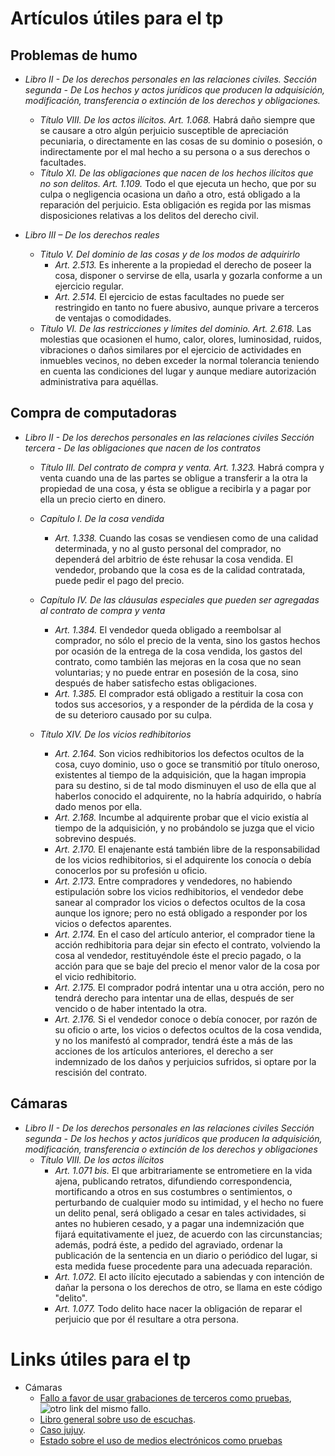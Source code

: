 # Artículos útiles para el tp

## Problemas de humo

* *Libro II - De los derechos personales en las relaciones civiles.
Sección segunda - De Los hechos y actos jurídicos que producen la adquisición, modificación, transferencia o extinción de los derechos y obligaciones.*
    * *Título VIII. De los actos ilícitos. Art. 1.068.* Habrá daño siempre que se causare a otro algún perjuicio susceptible de apreciación pecuniaria, o directamente en las cosas de su dominio o posesión, o indirectamente por el mal hecho a su persona o a sus derechos o facultades.
    * *Título XI. De las obligaciones que nacen de los hechos ilícitos que no son delitos. Art. 1.109.* Todo el que ejecuta un hecho, que por su culpa o negligencia ocasiona un daño a otro, está obligado a la reparación del perjuicio. Esta obligación es regida por las mismas disposiciones relativas a los delitos del derecho civil.
    
* *Libro III – De los derechos reales*
    * *Titulo V. Del dominio de las cosas y de los modos de adquirirlo* 
        * *Art. 2.513.* Es inherente a la propiedad el derecho de poseer la cosa, disponer o servirse de ella, usarla y gozarla conforme a un ejercicio regular.
        * *Art. 2.514.* El ejercicio de estas facultades no puede ser restringido en tanto no fuere abusivo, aunque privare a terceros de ventajas o comodidades.
    * *Título VI. De las restricciones y límites del dominio. Art. 2.618.* Las molestias que ocasionen el humo, calor, olores, luminosidad, ruidos, vibraciones o daños similares por el ejercicio de actividades en inmuebles vecinos, no deben exceder la normal tolerancia teniendo en cuenta las condiciones del lugar y aunque mediare autorización administrativa para aquéllas.

## Compra de computadoras

* *Libro II - De los derechos personales en las relaciones civiles
Sección tercera - De las obligaciones que nacen de los contratos*
    * *Título III. Del contrato de compra y venta. Art. 1.323.* Habrá compra y venta cuando una de las partes se obligue a transferir a la otra la propiedad de una cosa, y ésta se obligue a recibirla y a pagar por ella un precio cierto en dinero.
    
    * *Capítulo I. De la cosa vendida*
        * *Art. 1.338.* Cuando las cosas se vendiesen como de una calidad determinada, y no al gusto personal del comprador, no dependerá del arbitrio de éste rehusar la cosa vendida. El vendedor, probando que la cosa es de la calidad contratada, puede pedir el pago del precio.

    * *Capítulo IV. De las cláusulas especiales que pueden ser agregadas al contrato de compra y venta*
        * *Art. 1.384.* El vendedor queda obligado a reembolsar al comprador, no sólo el precio de la venta, sino los gastos hechos por ocasión de la entrega de la cosa vendida, los gastos del contrato, como también las mejoras en la cosa que no sean voluntarias; y no puede entrar en posesión de la cosa, sino después de haber satisfecho estas obligaciones.
        * *Art. 1.385.* El comprador está obligado a restituir la cosa con todos sus accesorios, y a responder de la pérdida de la cosa y de su deterioro causado por su culpa.
    
    * *Título XIV. De los vicios redhibitorios*
        * *Art. 2.164.* Son vicios redhibitorios los defectos ocultos de la cosa, cuyo dominio, uso o goce se transmitió por título oneroso, existentes al tiempo de la adquisición, que la hagan impropia para su destino, si de tal modo disminuyen el uso de ella que al haberlos conocido el adquirente, no la habría adquirido, o habría dado menos por ella.
        * *Art. 2.168.* Incumbe al adquirente probar que el vicio existía al tiempo de la adquisición, y no probándolo se juzga que el vicio sobrevino después.
        * *Art. 2.170.* El enajenante está también libre de la responsabilidad de los vicios redhibitorios, si el adquirente los conocía o debía conocerlos por su profesión u oficio.
        * *Art. 2.173.* Entre compradores y vendedores, no habiendo estipulación sobre los vicios redhibitorios, el vendedor debe sanear al comprador los vicios o defectos ocultos de la cosa aunque los ignore; pero no está obligado a responder por los vicios o defectos aparentes.
        * *Art. 2.174.* En el caso del artículo anterior, el comprador tiene la acción redhibitoria para dejar sin efecto el contrato, volviendo la cosa al vendedor, restituyéndole éste el precio pagado, o la acción para que se baje del precio el menor valor de la cosa por el vicio redhibitorio.
        * *Art. 2.175.* El comprador podrá intentar una u otra acción, pero no tendrá derecho para intentar una de ellas, después de ser vencido o de haber intentado la otra.
        * *Art. 2.176.* Si el vendedor conoce o debía conocer, por razón de su oficio o arte, los vicios o defectos ocultos de la cosa vendida, y no los manifestó al comprador, tendrá éste a más de las acciones de los artículos anteriores, el derecho a ser indemnizado de los daños y perjuicios sufridos, si optare por la rescisión del contrato.

## Cámaras

* *Libro II - De los derechos personales en las relaciones civiles
Sección segunda - De los hechos y actos jurídicos que producen la adquisición, modificación, transferencia o extinción de los derechos y obligaciones*
    * *Título VIII. De los actos ilícitos*
        * *Art. 1.071 bis.* El que arbitrariamente se entrometiere en la vida ajena, publicando retratos, difundiendo correspondencia, mortificando a otros en sus costumbres o sentimientos, o perturbando de cualquier modo su intimidad, y el hecho no fuere un delito penal, será obligado a cesar en tales actividades, si antes no hubieren cesado, y a pagar una indemnización que fijará equitativamente el juez, de acuerdo con las circunstancias; además, podrá éste, a pedido del agraviado, ordenar la publicación de la sentencia en un diario o periódico del lugar, si esta medida fuese procedente para una adecuada reparación.
        * *Art. 1.072.* El acto ilícito ejecutado a sabiendas y con intención de dañar la persona o los derechos de otro, se llama en este código "delito".
        * *Art. 1.077.* Todo delito hace nacer la obligación de reparar el perjuicio que por él resultare a otra persona.

# Links útiles para el tp

* Cámaras
    * [Fallo a favor de usar grabaciones de terceros como pruebas](http://www.abogados.com.ar/validez-de-grabaciones-obtenidas-extrajudicialmente/18052), ![otro link del mismo fallo](https://www.infobae.com/politica/2017/05/19/sirven-las-grabaciones-como-prueba-un-caso-argentino-podria-ser-esclarecedor-en-el-escandalo-brasileno/).
    *  [Libro general sobre uso de escuchas](http://www.rubinzal.com.ar/libros/grabaciones-escuchas-telefonicas-y-filmaciones-como-medios-de-prueba/3467/).
    *  [Caso jujuy](http://www.jujuyaldia.com.ar/2016/10/24/sirven-las-grabaciones-de-conversaciones-como-prueba-en-el-proceso-laboral/).
    *  [Estado sobre el uso de medios electrónicos como pruebas](http://www.saij.gob.ar/mercedes-rivolta-medios-prueba-electronicos-estado-avance-legislacion-argentina-dacc070049-2007/123456789-0abc-defg9400-70ccanirtcod?&o=2&f=Total%7CFecha%7CEstado%20de%20Vigencia%5B5%2C1%5D%7CTema/Derecho%20civil/ejercicio%20de%20los%20derechos/acci%F3n%20civil%7COrganismo%5B5%2C1%5D%7CAutor%5B5%2C1%5D%7CJurisdicci%F3n%5B5%2C1%5D%7CTribunal%5B5%2C1%5D%7CPublicaci%F3n%5B5%2C1%5D%7CColecci%F3n%20tem%E1tica%5B5%2C1%5D%7CTipo%20de%20Documento/Doctrina&t=11)

